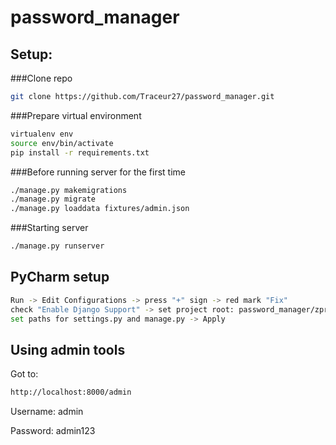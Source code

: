 # password_manager

## Setup:
###Clone repo
```bash
git clone https://github.com/Traceur27/password_manager.git
```

###Prepare virtual environment
```bash
virtualenv env
source env/bin/activate
pip install -r requirements.txt
```

###Before running server for the first time
```bash
./manage.py makemigrations
./manage.py migrate
./manage.py loaddata fixtures/admin.json
```

###Starting server
```bash
./manage.py runserver
```

## PyCharm setup
```bash
Run -> Edit Configurations -> press "+" sign -> red mark "Fix"
check "Enable Django Support" -> set project root: password_manager/zpr
set paths for settings.py and manage.py -> Apply
```

## Using admin tools
Got to:
```bash
http://localhost:8000/admin
```

Username: admin

Password: admin123

